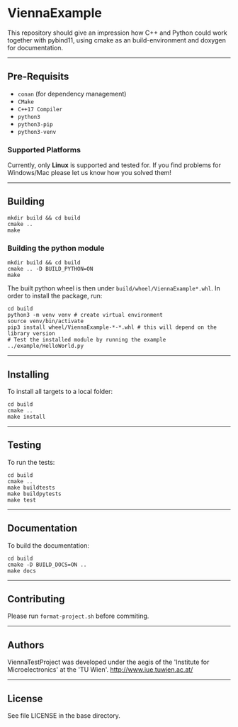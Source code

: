 # ViennaExample

This repository should give an impression how C++ and Python could work together with pybind11, using cmake as an build-environment and doxygen for documentation.

--------------------------
## Pre-Requisits

- `conan` (for dependency management)
- `CMake`
- `C++17 Compiler`
- `python3`
- `python3-pip`
- `python3-venv`

### Supported Platforms

Currently, only **Linux** is supported and tested for. If you find problems for Windows/Mac please let us know how you solved them!

--------------------------
## Building

```
mkdir build && cd build
cmake ..
make
```

### Building the python module

```
mkdir build && cd build
cmake .. -D BUILD_PYTHON=ON
make
```

The built python wheel is then under `build/wheel/ViennaExample*.whl`.
In order to install the package, run:
```
cd build
python3 -m venv venv # create virtual environment
source venv/bin/activate
pip3 install wheel/ViennaExample-*-*.whl # this will depend on the library version
# Test the installed module by running the example
../example/HelloWorld.py
```

--------------------------
## Installing

To install all targets to a local folder:
```
cd build
cmake ..
make install
```

--------------------------
## Testing

To run the tests:
```
cd build
cmake ..
make buildtests
make buildpytests
make test
```

--------------------------
## Documentation

To build the documentation:
```
cd build
cmake -D BUILD_DOCS=ON ..
make docs
```

--------------------------
## Contributing

Please run ``format-project.sh`` before commiting.

--------------------------
## Authors
ViennaTestProject was developed under the aegis of the 'Institute for Microelectronics' at the 'TU Wien'.
http://www.iue.tuwien.ac.at/

--------------------------
## License
See file LICENSE in the base directory.
